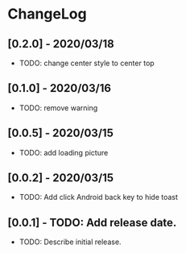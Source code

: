 # ChangeLog

## [0.2.0] - 2020/03/18
* TODO: change center style to center top

## [0.1.0] - 2020/03/16
* TODO: remove warning

## [0.0.5] - 2020/03/15
* TODO: add loading picture

## [0.0.2] - 2020/03/15
* TODO: Add click Android back key to hide toast

## [0.0.1] - TODO: Add release date.
* TODO: Describe initial release.
